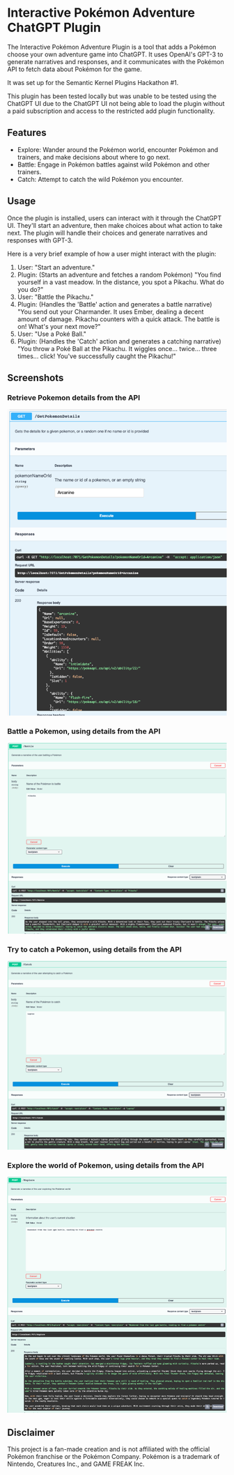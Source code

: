 # Interactive Pokémon Adventure ChatGPT Plugin

The Interactive Pokémon Adventure Plugin is a tool that adds a Pokémon choose your own adventure game into ChatGPT. It uses OpenAI's GPT-3 to generate narratives and responses, and it communicates with the Pokémon API to fetch data about Pokémon for the game.

It was set up for the Semantic Kernel Plugins Hackathon #1.

This plugin has been tested locally but was unable to be tested using the ChatGPT UI due to the ChatGPT UI not being able to load the plugin without a paid subscription and access to the restricted add plugin functionality.

## Features

- Explore: Wander around the Pokémon world, encounter Pokémon and trainers, and make decisions about where to go next.
- Battle: Engage in Pokémon battles against wild Pokémon and other trainers.
- Catch: Attempt to catch the wild Pokémon you encounter.

## Usage

Once the plugin is installed, users can interact with it through the ChatGPT UI. They'll start an adventure, then make choices about what action to take next. The plugin will handle their choices and generate narratives and responses with GPT-3.

Here is a very brief example of how a user might interact with the plugin:

1. User: "Start an adventure."
2. Plugin: (Starts an adventure and fetches a random Pokémon) "You find yourself in a vast meadow. In the distance, you spot a Pikachu. What do you do?"
3. User: "Battle the Pikachu."
4. Plugin: (Handles the 'Battle' action and generates a battle narrative) "You send out your Charmander. It uses Ember, dealing a decent amount of damage. Pikachu counters with a quick attack. The battle is on! What's your next move?"
5. User: "Use a Poké Ball."
6. Plugin: (Handles the 'Catch' action and generates a catching narrative) "You throw a Poké Ball at the Pikachu. It wiggles once... twice... three times... click! You've successfully caught the Pikachu!"

## Screenshots

### Retrieve Pokemon details from the API

![Screenshot of the plugin](GetPokemonDetails.png "Retrieve Pokemon details from the API")

### Battle a Pokemon, using details from the API

![Screenshot of the plugin](Battle.png "Battle a Pokemon, using details from the API")

### Try to catch a Pokemon, using details from the API

![Screenshot of the plugin](Catch.png "Try to catch a Pokemon, using details from the API")

### Explore the world of Pokemon, using details from the API

![Screenshot of the plugin](Explore.png "Explore the world of Pokemon, using details from the API")

## Disclaimer

This project is a fan-made creation and is not affiliated with the official Pokémon franchise or the Pokémon Company. Pokémon is a trademark of Nintendo, Creatures Inc., and GAME FREAK Inc.
